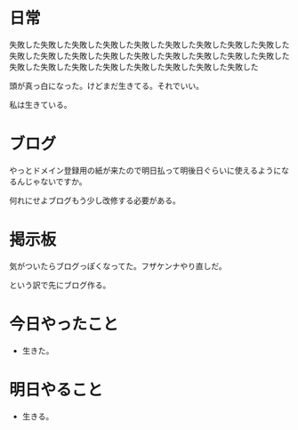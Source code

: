 # 日常

失敗した失敗した失敗した失敗した失敗した失敗した失敗した失敗した失敗した失敗した失敗した失敗した失敗した失敗した失敗した失敗した失敗した失敗した失敗した失敗した失敗した失敗した失敗した失敗した失敗した失敗した

頭が真っ白になった。けどまだ生きてる。それでいい。

私は生きている。

# ブログ

やっとドメイン登録用の紙が来たので明日払って明後日ぐらいに使えるようになるんじゃないですか。

何れにせよブログもう少し改修する必要がある。

# 掲示板

気がついたらブログっぽくなってた。フザケンナやり直しだ。

という訳で先にブログ作る。

# 今日やったこと

* 生きた。

# 明日やること

* 生きる。
